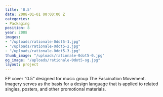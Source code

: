 ```yaml
---
title: '0.5'
date: 2008-01-01 00:00:00 Z
categories:
- Packaging
position: 8
year: 2008
images:
- "/uploads/rationale-0dot5-1.jpg"
- "/uploads/rationale-0dot5-2.jpg"
- "/uploads/rationale-0dot5-3.jpg"
thumb_image: "/uploads/rationale-0dot5-0.jpg"
og_image: "/uploads/rationale-0dot5-og.jpg"
layout: project
---
```


EP cover “0.5” designed for music group The Fascination Movement. Imagery serves as the basis for a design language that is applied to related singles, posters, and other promotional materials.

